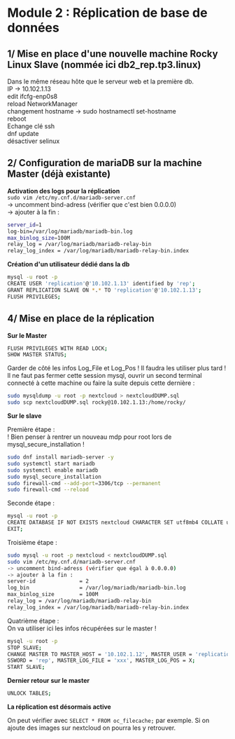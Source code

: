 # Module 2 : Réplication de base de données

## 1/ Mise en place d'une nouvelle machine Rocky Linux Slave (nommée ici db2_rep.tp3.linux)  
Dans le même réseau hôte que le serveur web et la première db.  
IP -> 10.102.1.13  
edit ifcfg-enp0s8  
reload NetworkManager  
changement hostname -> sudo hostnamectl set-hostname  
reboot  
Echange clé ssh  
dnf update  
désactiver selinux  

## 2/ Configuration de mariaDB sur la machine Master (déjà existante)

**Activation des logs pour la réplication**  
`sudo vim /etc/my.cnf.d/mariadb-server.cnf`  
-> uncomment bind-adress (vérifier que c'est bien 0.0.0.0)  
-> ajouter à la fin :  
```bash
server_id=1
log-bin=/var/log/mariadb/mariadb-bin.log
max_binlog_size=100M
relay_log = /var/log/mariadb/mariadb-relay-bin
relay_log_index = /var/log/mariadb/mariadb-relay-bin.index
```

**Création d'un utilisateur dédié dans la db**
```bash
mysql -u root -p
CREATE USER 'replication'@'10.102.1.13' identified by 'rep';
GRANT REPLICATION SLAVE ON *.* TO 'replication'@'10.102.1.13';
FLUSH PRIVILEGES;
```

## 4/ Mise en place de la réplication

**Sur le Master**
```bash
FLUSH PRIVILEGES WITH READ LOCK;
SHOW MASTER STATUS;
``` 
Garder de côté les infos Log_File et Log_Pos ! Il faudra les utiliser plus tard ! 
Il ne faut pas fermer cette session mysql, ouvrir un second terminal connecté à cette machine ou faire la suite depuis cette dernière :  
```bash
sudo mysqldump -u root -p nextcloud > nextcloudDUMP.sql
sudo scp nextcloudDUMP.sql rocky@10.102.1.13:/home/rocky/
```

**Sur le slave**

Première étape :   
! Bien penser à rentrer un nouveau mdp pour root lors de mysql_secure_installation !  
```bash
sudo dnf install mariadb-server -y
sudo systemctl start mariadb
sudo systemctl enable mariadb
sudo mysql_secure_installation
sudo firewall-cmd --add-port=3306/tcp --permanent
sudo firewall-cmd --reload
```
Seconde étape :  
```bash
mysql -u root -p
CREATE DATABASE IF NOT EXISTS nextcloud CHARACTER SET utf8mb4 COLLATE utf8mb4_general_ci;
EXIT;
```
Troisième étape :
```bash
sudo mysql -u root -p nextcloud < nextcloudDUMP.sql
sudo vim /etc/my.cnf.d/mariadb-server.cnf
-> uncomment bind-adress (vérifier que égal à 0.0.0.0)
-> ajouter à la fin :
server-id              = 2
log_bin                = /var/log/mariadb/mariadb-bin.log
max_binlog_size        = 100M
relay_log = /var/log/mariadb/mariadb-relay-bin
relay_log_index = /var/log/mariadb/mariadb-relay-bin.index
```
Quatrième étape :  
On va utiliser ici les infos récupérées sur le master !  
```bash
mysql -u root -p
STOP SLAVE;
CHANGE MASTER TO MASTER_HOST = '10.102.1.12', MASTER_USER = 'replication', MASTER_PA
SSWORD = 'rep', MASTER_LOG_FILE = 'xxx', MASTER_LOG_POS = X;
START SLAVE;
```

**Dernier retour sur le master**
```bash
UNLOCK TABLES;
```

**La réplication est désormais active**

On peut vérifier avec `SELECT * FROM oc_filecache;` par exemple. Si on ajoute des images sur nextcloud on pourra les y retrouver.
